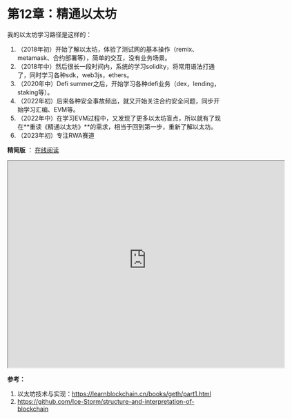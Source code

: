 # 第12章：精通以太坊



我的以太坊学习路径是这样的：

1. （2018年初）开始了解以太坊，体验了测试网的基本操作（remix、metamask、合约部署等），简单的交互，没有业务场景。
2. （2018年中）然后很长一段时间内，系统的学习solidity，将常用语法打通了，同时学习各种sdk，web3js，ethers。
3. （2020年中）Defi summer之后，开始学习各种defi业务（dex，lending，staking等）。
4. （2022年初）后来各种安全事故频出，就又开始关注合约安全问题，同步开始学习汇编、EVM等。
5. （2022年中）在学习EVM过程中，又发现了更多以太坊盲点，所以就有了现在**重读《精通以太坊》**的需求，相当于回到第一步，重新了解以太坊。
6. （2023年初）专注RWA赛道



**精简版** ： [在线阅读](https://duke-typora.s3.ap-southeast-1.amazonaws.com/ebook/ethereum_evm_illustrated_with_index.pdf)

<iframe src="https://duke-typora.s3.ap-southeast-1.amazonaws.com/ebook/ethereum_evm_illustrated_with_index.pdf" width="640" height="480" allow="autoplay"></iframe>



**参考：**

1. 以太坊技术与实现：https://learnblockchain.cn/books/geth/part1.html
1. https://github.com/Ice-Storm/structure-and-interpretation-of-blockchain

